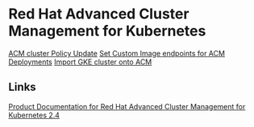 # Red Hat Advanced Cluster Management for Kubernetes


[ACM cluster Policy Update](cluster-upgrade-policies.md)
[Set Custom Image endpoints for ACM Deployments](set-custom-repo-endpoints.md)
[Import GKE cluster onto ACM](configure-gke-with-acm.md)


## Links
[Product Documentation for Red Hat Advanced Cluster Management for Kubernetes 2.4](https://access.redhat.com/documentation/en-us/red_hat_advanced_cluster_management_for_kubernetes/2.4)